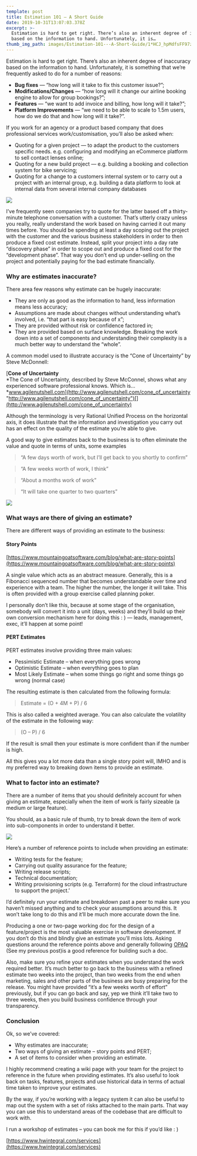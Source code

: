 ```yaml
---
template: post
title: Estimation 101 – A Short Guide
date: 2019-10-31T13:07:03.378Z
excerpt: >-
  Estimation is hard to get right. There’s also an inherent degree of inaccuracy
  based on the information to hand. Unfortunately, it is…
thumb_img_path: images/Estimation-101---A-Short-Guide/1*HCJ_hpMdfsFF97zov-6Agg.jpeg
---
```

Estimation is hard to get right. There’s also an inherent degree of inaccuracy based on the information to hand. Unfortunately, it is something that we’re frequently asked to do for a number of reasons:

*   **Bug fixes** — “how long will it take to fix this customer issue?”;
*   **Modifications/Changes** — “how long will it change our airline booking engine to allow for group bookings?”;
*   **Features** — “we want to add invoice and billing, how long will it take?”;
*   **Platform Improvements** — “we need to be able to scale to 1.5m users, how do we do that and how long will it take?”.

If you work for an agency or a product based company that does professional services work/customisation, you’ll also be asked when:

*   Quoting for a given project — to adapt the product to the customers specific needs. e.g. configuring and modifying an eCommerce platform to sell contact lenses online;
*   Quoting for a new build project — e.g. building a booking and collection system for bike servicing;
*   Quoting for a change to a customers internal system or to carry out a project with an internal group, e.g. building a data platform to look at internal data from several internal company databases

![](/images/Estimation-101---A-Short-Guide/1*HCJ_hpMdfsFF97zov-6Agg.jpeg)

I’ve frequently seen companies try to quote for the latter based off a thirty-minute telephone conversation with a customer. That’s utterly crazy unless you really, really understand the work based on having carried it out many times before. You should be spending at least a day scoping out the project with the customer and the various business stakeholders in order to then produce a fixed cost estimate. Instead, split your project into a day rate “discovery phase” in order to scope out and produce a fixed cost for the “development phase”. That way you don’t end up under-selling on the project and potentially paying for the bad estimate financially.

### Why are estimates inaccurate?

There area few reasons why estimate can be hugely inaccurate:

*   They are only as good as the information to hand, less information means less accuracy;
*   Assumptions are made about changes without understanding what’s involved, i.e. “that part is easy because of x”;
*   They are provided without risk or confidence factored in;
*   They are provided based on surface knowledge. Breaking the work down into a set of components and understanding their complexity is a much better way to understand the “whole”.

A common model used to illustrate accuracy is the “Cone of Uncertainty” by Steve McDonnell:

[**Cone of Uncertainty**  
*The Cone of Uncertainty, described by Steve McConnel, shows what any experienced software professional knows. Which is…*www.agilenutshell.com](http://www.agilenutshell.com/cone_of_uncertainty "http://www.agilenutshell.com/cone_of_uncertainty")[](http://www.agilenutshell.com/cone_of_uncertainty)

Although the terminology is very Rational Unified Process on the horizontal axis, it does illustrate that the information and investigation you carry out has an effect on the quality of the estimate you’re able to give.

A good way to give estimates back to the business is to often eliminate the value and quote in terms of units, some examples

> “A few days worth of work, but I’ll get back to you shortly to confirm”

> “A few weeks worth of work, I think”

> “About a months work of work”

> “It will take one quarter to two quarters”

![](/images/Estimation-101---A-Short-Guide/1*DCbaZccZlqrWXaVoU1Wzuw.jpeg)

### What ways are there of giving an estimate?

There are different ways of providing an estimate to the business:

#### Story Points

[https://www.mountaingoatsoftware.com/blog/what-are-story-points](https://www.mountaingoatsoftware.com/blog/what-are-story-points)

A single value which acts as an abstract measure. Generally, this is a Fibonacci sequenced number that becomes understandable over time and experience with a team. The higher the number, the longer it will take. This is often provided with a group exercise called planning poker.

I personally don’t like this, because at some stage of the organisation, somebody will convert it into a unit (days, weeks) and they’ll build up their own conversion mechanism here for doing this : ) — leads, management, exec, it’ll happen at some point!

#### PERT Estimates

PERT estimates involve providing three main values:

*   Pessimistic Estimate – when everything goes wrong
*   Optimistic Estimate – when everything goes to plan
*   Most Likely Estimate – when some things go right and some things go wrong (normal case)

The resulting estimate is then calculated from the following formula:

> Estimate = (O + 4M + P) / 6

This is also called a weighted average. You can also calculate the volatility of the estimate in the following way:

> (O – P) / 6

If the result is small then your estimate is more confident than if the number is high.

All this gives you a lot more data than a single story point will, IMHO and is my preferred way to breaking down items to provide an estimate.

### What to factor into an estimate?

There are a number of items that you should definitely account for when giving an estimate, especially when the item of work is fairly sizeable (a medium or large feature).

You should, as a basic rule of thumb, try to break down the item of work into sub-components in order to understand it better.

![](/images/Estimation-101---A-Short-Guide/1*nJmqwwxfIqncnU7xNtQbAg.jpeg)

Here’s a number of reference points to include when providing an estimate:

*   Writing tests for the feature;
*   Carrying out quality assurance for the feature;
*   Writing release scripts;
*   Technical documentation;
*   Writing provisioning scripts (e.g. Terraform) for the cloud infrastructure to support the project.’

I’d definitely run your estimate and breakdown past a peer to make sure you haven’t missed anything and to check your assumptions around this. It won’t take long to do this and it’ll be much more accurate down the line.

Producing a one or two-page working doc for the design of a feature/project is the most valuable exercise in software development. If you don’t do this and blindly give an estimate you’ll miss lots. Asking questions around the reference points above and generally following [OPAQ](https://medium.com/@jonathan.holloway/non-functional-requirements-and-opaq-8b9e895ad37a) (See my previous post)is a good reference for building such a doc.

Also, make sure you refine your estimates when you understand the work required better. It’s much better to go back to the business with a refined estimate two weeks into the project, than two weeks from the end when marketing, sales and other parts of the business are busy preparing for the release. You might have provided “it’s a few weeks worth of effort” previously, but if you can go back and say, yep we think it’ll take two to three weeks, then you build business confidence through your transparency.

### Conclusion

Ok, so we’ve covered:

*   Why estimates are inaccurate;
*   Two ways of giving an estimate – story points and PERT;
*   A set of items to consider when providing an estimate.

I highly recommend creating a wiki page with your team for the project to reference in the future when providing estimates. It’s also useful to look back on tasks, features, projects and use historical data in terms of actual time taken to improve your estimates.

By the way, if you’re working with a legacy system it can also be useful to map out the system with a set of risks attached to the main parts. That way you can use this to understand areas of the codebase that are difficult to work with.

I run a workshop of estimates – you can book me for this if you’d like : )

[https://www.hwintegral.com/services](https://www.hwintegral.com/services)
